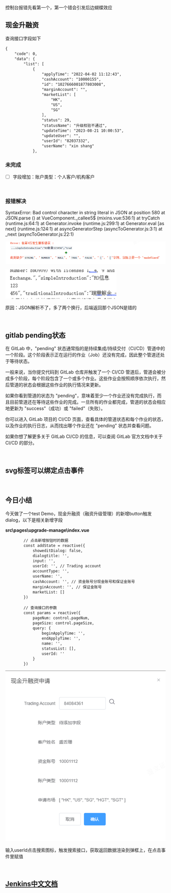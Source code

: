 控制台报错先看第一个，第一个错会引发后边蝴蝶效应

## 现金升融资

查询接口字段如下

    {
        "code": 0,
        "data": {
            "list": [
                {
                    "applyTime": "2022-04-02 11:12:43",
                    "cashAccount": "10000155",
                    "id": "1027666001877803008",
                    "marginAccount": "",
                    "marketList": [
                        "HK",
                        "US",
                        "SG"
                    ],
                    "status": 29,
                    "statusName": "升级校验不通过",
                    "updateTime": "2023-08-21 10:00:53",
                    "updateUser": "",
                    "userId": "82037332",
                    "userName": "xin shang"
                },

### 未完成

- [ ] 字段增加：账户类型：个人客户/机构客户

​	

### 报错解决

SyntaxError: Bad control character in string literal in JSON at position 580
    at JSON.parse (<anonymous>)
    at VueComponent._callee5$ (mixins.vue:536:1)
    at tryCatch (runtime.js:64:1)
    at Generator.invoke (runtime.js:299:1)
    at Generator.eval [as next] (runtime.js:124:1)
    at asyncGeneratorStep (asyncToGenerator.js:3:1)
    at _next (asyncToGenerator.js:22:1)

![image-20230821113157917](8月21日.assets/image-20230821113157917.png)

![img](8月21日.assets/企业微信截图_16925868486522.png)

原因：JSON解析不了，多了两个换行，后端返回那个JSON是错的

​	

## gitlab pending状态

在 GitLab 中，"pending" 状态通常指的是持续集成/持续交付（CI/CD）管道中的一个阶段。这个阶段表示正在运行的作业（Job）还没有完成，因此整个管道还处于等待状态。

一般来说，当你提交代码到 GitLab 仓库并触发了一个 CI/CD 管道后，管道会被分成多个阶段，每个阶段包含了一个或多个作业。这些作业会按照顺序依次执行，然后管道的状态会根据这些作业的执行情况来更新。

如果你看到管道的状态为 "pending"，意味着至少一个作业还没有完成执行，而且目前管道还在等待这些作业的完成。一旦所有的作业都完成，管道的状态会相应地更新为 "success"（成功）或 "failed"（失败）。

你可以进入 GitLab 项目的 CI/CD 页面，查看具体的管道状态和每个作业的状态，以及作业的执行日志，从而找出哪个作业还在 "pending" 状态并查看问题。

如果你想了解更多关于 GitLab CI/CD 的信息，可以查阅 GitLab 官方文档中关于 CI/CD 的部分。

​	

## svg标签可以绑定点击事件

​	

## 今日小结

今天做了一个test Demo，现金升融资（融资升级管理）的新增button触发dialog，以下是相关新增字段

**src\pages\upgrade-manage\index.vue**

```vue
        // 点击新增按钮时的数据
        const addState = reactive({
            showeditDialog: false,
            dialogtitle: '',
            input: '',
            userId: '', // Trading account
            accountType: '',
            userName: '',
            cashAccount: '', // 资金账号分现金账号和保证金账号
            marginAccount: '', // 保证金账号
            marketList: []
        })

        // 查询接口的参数
        const params = reactive({
            pageNum: control.pageNum,
            pageSize: control.pageSize,
            query: {
                beginApplyTime: '',
                endApplyTime: '',
                name: '',
                statusList: [],
                userId: ''
            }
        })
```

![image-20230821161702037](8月21日.assets/image-20230821161702037.png)

输入userId点击搜索图标，触发搜索接口，获取返回数据渲染到弹框上，在点击事件里赋值

​	

## [Jenkins中文文档](https://www.w3cschool.cn/jenkins/)

